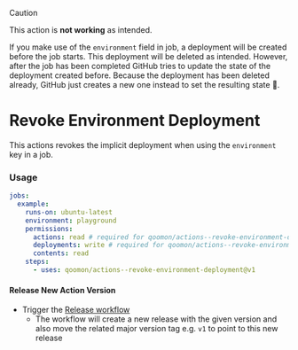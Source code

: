 > [!CAUTION]
> This action is **not working** as intended.
> 
> If you make use of the `environment` field in job, a deployment will be created before the job starts.
> This deployment will be deleted as intended. However, after the job has been completed GitHub tries to update the state of the deployment created before.
> Because the deployment has been deleted already, GitHub just creates a new one instead to set the resulting state 🤯.

# Revoke Environment Deployment
This actions revokes the implicit deployment when using the `environment` key in a job.

### Usage
```yaml
jobs:
  example:
    runs-on: ubuntu-latest
    environment: playground
    permissions:
      actions: read # required for qoomon/actions--revoke-environment-deployment
      deployments: write # required for qoomon/actions--revoke-environment-deployment
      contents: read
    steps:
      - uses: qoomon/actions--revoke-environment-deployment@v1
```


#### Release New Action Version
- Trigger the [Release workflow](../../actions/workflows/release.yaml)
  - The workflow will create a new release with the given version and also move the related major version tag e.g. `v1` to point to this new release
